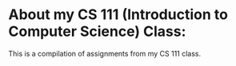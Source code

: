# About my CS 111 (Introduction to Computer Science) Class:
This is a compilation of assignments from my CS 111 class.
